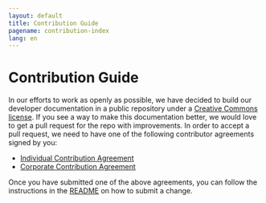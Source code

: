 ```yaml
---
layout: default
title: Contribution Guide
pagename: contribution-index
lang: en
---
```


# Contribution Guide

In our efforts to work as openly as possible, we have decided to build our developer documentation in a public repository under a [Creative Commons license](https://github.com/shotgunsoftware/developer-beta/blob/master/LICENSE.md). If you see a way to make this documentation better, we would love to get a pull request for the repo with improvements. In order to accept a pull request, we need to have one of the following contributor agreements signed by you:

- [Individual Contribution Agreement](../all_langs/contribution/ind_contrib_agmt_for_shotgun_developer_documentation.pdf)
- [Corporate Contribution Agreement](../all_langs/contribution/corp_contrib_agmt_for_shotgun_developer_documentation.pdf)

Once you have submitted one of the above agreements, you can follow the instructions in the [README](https://github.com/shotgunsoftware/developer-beta/#Making-a-change-to-the-documentation) on how to submit a change.
